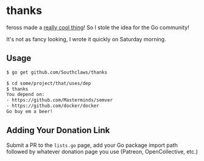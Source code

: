 # thanks

feross made a [really cool thing](https://github.com/feross/thanks/)! So I stole the idea for the Go community!

It's not as fancy looking, I wrote it quickly on Saturday morning.

## Usage

```bash
$ go get github.com/Southclaws/thanks
```

```bash
$ cd some/project/that/uses/dep
$ thanks
You depend on:
- https://github.com/Masterminds/semver
- https://github.com/docker/docker
Go buy em a beer!
```

## Adding Your Donation Link

Submit a PR to the `lists.go` page, add your Go package import path followed by whatever donation page you use (Patreon, OpenCollective, etc.)
